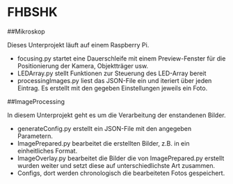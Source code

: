 # FHBSHK

##Mikroskop

Dieses Unterprojekt läuft auf einem Raspberry Pi. 
- focusing.py startet eine Dauerschleife mit einem Preview-Fenster für die Positionierung der Kamera, Objektträger usw.
- LEDArray.py stellt Funktionen zur Steuerung des LED-Array bereit
- processingImages.py liest das JSON-File ein und iteriert über jeden Eintrag. Es erstellt mit den gegeben Einstellungen jeweils ein Foto.

##ImageProcessing

In diesem Unterprojekt geht es um die Verarbeitung der enstandenen Bilder.
- generateConfig.py erstellt ein JSON-File mit den angegeben Parametern.
- ImagePrepared.py bearbeitet die erstellten Bilder, z.B. in ein einheitliches Format.
- ImageOverlay.py bearbeitet die Bilder die von ImagePrepared.py erstellt wurden weiter und setzt diese auf unterschiedlichste Art zusammen.
- Configs, dort werden chronologisch die bearbeiteten Fotos gespeichert. 
